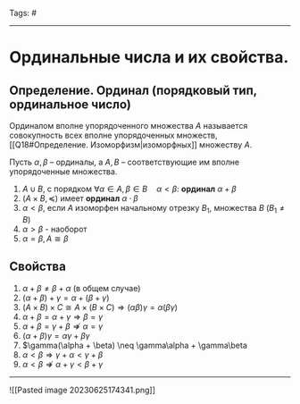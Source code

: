 Tags: #

---
# Ординальные числа и их свойства.

## Определение. Ординал (порядковый тип, ординальное число)
Ординалом вполне упорядоченного множества $A$ называется совокупность всех вполне упорядоченных множеств, [[Q18#Определение. Изоморфизм|изоморфных]] множеству $A$.

Пусть $\alpha,\beta$ – ординалы, а $A, B$ – соответствующие им вполне упорядоченные множества.
1) $A\cup B$, с порядком $\forall \alpha \in A, \beta \in B\quad \alpha < \beta$: **ординал** $\alpha + \beta$
2) $(A\times B, \preccurlyeq)$ имеет **ординал** $\alpha \cdot \beta$
3) $\alpha < \beta$, если $A$ изоморфен начальному отрезку $B_1$, множества  $B$ ($B_1 \neq B$)
4) $\alpha > \beta$ - наоборот
5) $\alpha = \beta, A \cong  \beta$

## Свойства
1) $\alpha + \beta \neq \beta + \alpha$ (в общем случае)
2) $(\alpha + \beta ) + \gamma = \alpha + (\beta + \gamma)$
3) $(A \times B ) \times C \cong A \times (B \times C) \Rightarrow (\alpha\beta)\gamma = \alpha (\beta\gamma)$
4) $\alpha + \beta = \alpha + \gamma \Rightarrow \beta  = \gamma$
5) $\alpha + \beta = \gamma + \beta \nRightarrow \alpha = \gamma$ 
6) $(\alpha + \beta)\gamma = \alpha\gamma + \beta\gamma$
7) $\gamma(\alpha + \beta) \neq \gamma\alpha + \gamma\beta
8) $\alpha < \beta \Rightarrow \gamma + \alpha < \gamma + \beta$
9) $\alpha < \beta \nRightarrow \alpha + \gamma < \beta + \gamma$


---
![[Pasted image 20230625174341.png]]